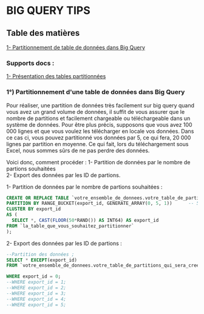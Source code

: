 # BIG QUERY TIPS

## Table des matières
[1- Partitionnement de table de données dans Big Query](https://cloud.google.com/bigquery/docs/partitioned-tables?hl=fr)    

### Supports docs : 
[1- Présentation des tables partitionnées](https://cloud.google.com/bigquery/docs/partitioned-tables?hl=fr)  


### 1°) Partitionnement d'une table de données dans Big Query  
Pour réaliser, une partition de données très facilement sur big query quand vous avez un grand volume de données, il suffit de vous assurer que le nombre de partitions et facilement chargeable ou téléchargeable dans un système de données.
Pour être plus précis, supposons que vous avez 100 000 lignes et que vous voulez les télécharger en locale vos données. Dans ce cas ci, vous pouvez partitionné vos données par 5, ce qui fera, 20 000 lignes par partition en moyenne.
Ce qui fait, lors du téléchargement sous Excel, nous sommes sûrs de ne pas perdre des données.  

Voici donc, comment procéder : 
1- Partition de données par le nombre de partions souhaitées  
2- Export des données par les ID de partions.

1- Partition de données par le nombre de partions souhaitées :  
```sql
CREATE OR REPLACE TABLE `votre_ensemble_de_donnees.votre_table_de_partitions_qui_sera_creer`
PARTITION BY RANGE_BUCKET(export_id, GENERATE_ARRAY(0, 5, 1))      -- 5 : N, Le nombre de partitions est (N-1) <--> 5-1
CLUSTER BY export_id
AS (
  SELECT *, CAST(FLOOR(50*RAND()) AS INT64) AS export_id
FROM `la_table_que_vous_souhaitez_partitionner`
);
```  

2- Export des données par les ID de partions :
```sql
--Partition des données ;
SELECT * EXCEPT(export_id)
FROM `votre_ensemble_de_donnees.votre_table_de_partitions_qui_sera_creer`

WHERE export_id = 0;  
--WHERE export_id = 1;  
--WHERE export_id = 2;  
--WHERE export_id = 3;  
--WHERE export_id = 4;  
--WHERE export_id = 5;    
```



